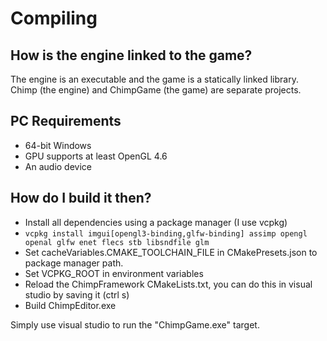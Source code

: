# Compiling

## How is the engine linked to the game?

The engine is an executable and the game is a statically linked library.
Chimp (the engine) and ChimpGame (the game) are separate projects.

## PC Requirements

- 64-bit Windows
- GPU supports at least OpenGL 4.6
- An audio device

## How do I build it then?

- Install all dependencies using a package manager (I use vcpkg)
- `vcpkg install imgui[opengl3-binding,glfw-binding] assimp opengl openal glfw enet flecs stb libsndfile glm`
- Set cacheVariables.CMAKE_TOOLCHAIN_FILE in CMakePresets.json to package manager path.
- Set VCPKG_ROOT in environment variables
- Reload the ChimpFramework CMakeLists.txt, you can do this in visual studio by saving it (ctrl s)
- Build ChimpEditor.exe

Simply use visual studio to run the "ChimpGame.exe" target.